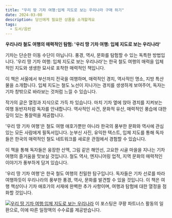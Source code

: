 ```yaml
---
title: "우리 땅 기차 여행:입체 지도로 보는 우리나라 구매 하기"
date: 2024-03-08
description: 당신에게 필요한 상품을 소개할게요
tags:
  - 도서/음반
---
```

**우리나라 철도 여행의 매력적인 탐험: '우리 땅 기차 여행: 입체 지도로 보는 우리나라'**

기차는 단순한 이동 수단이 아닙니다. 풍경, 역사, 문화를 탐험할 수 있는 독특한 방법입니다. '우리 땅 기차 여행: 입체 지도로 보는 우리나라'는 한국 철도 여행의 매력을 입체적인 지도와 생생한 묘사로 포착한 매력적인 책입니다.

이 책은 서울에서 부산까지 전국을 여행하며, 매력적인 경치, 역사적인 명소, 지방 특산물을 소개합니다. 입체 지도는 철도 노선이 지나가는 경치를 생생하게 보여주어, 독자는 기차 창밖으로 바라보는 것처럼 느낄 수 있습니다.

작가의 글은 열정과 지식으로 가득 차 있습니다. 마치 기차 옆에 앉아 경치를 지켜보는 여행 동반자처럼 독자를 안내합니다. 역사적인 사건, 문화적 유산, 매력적인 풍습에 대한 깊이 있는 통찰력을 제공합니다.

'우리 땅 기차 여행'은 철도 여행 애호가뿐만 아니라 한국의 풍부한 문화와 역사에 관심 있는 모든 사람에게 필독서입니다. 눈부신 사진, 유익한 텍스트, 입체 지도를 통해 독자들은 한국의 매력적인 철도 네트워크를 새로운 관점에서 경험할 수 있습니다.

이 책을 통해 독자들은 웅장한 산맥, 그림 같은 해안선, 고요한 시골 마을을 지나는 기차 여행의 즐거움을 맛보실 것입니다. 철도 역사, 엔지니어링 업적, 지역 문화의 매력적인 이야기가 풍부하게 담겨 있습니다.

'우리 땅 기차 여행'은 한국 철도 여행의 친밀한 탐구입니다. 독자들은 기차 선로를 따라 여행하듯이 우리나라의 풍부한 풍경, 역사, 문화를 발견할 수 있을 것입니다. 이 책은 여행 책상이나 기차 애호가의 서재에 완벽한 추가 사항이며, 여행과 탐험에 대한 열정을 점화할 것입니다.


[![우리 땅 기차 여행:입체 지도로 보는 우리나라](https://i.imgur.com/81F7uro.png#center)](https://link.coupang.com/re/AFFSDP?lptag=AF5033054&pageKey=3974930&itemId=19439891&vendorItemId=3017453408&traceid=V0-153-429f750e9ae378b1&requestid=20240308200622285150168778&token=31850C%7CMIXED)
이 포스팅은 쿠팡 파트너스 활동의 일환으로, 이에 따른 일정액의 수수료를 제공받습니다.


